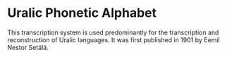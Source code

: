 # Uralic Phonetic Alphabet

This transcription system is used predominantly for the transcription and reconstruction of Uralic languages. It was first published in 1901 by Eemil Nestor Setälä.
